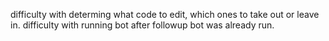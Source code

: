 difficulty with determing what code to edit, which ones to take out or leave in. difficulty with running bot after followup bot was already run.
